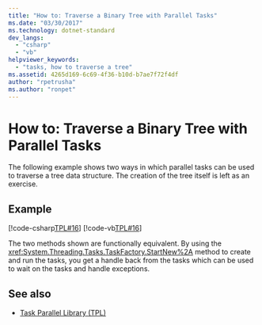 ```yaml
---
title: "How to: Traverse a Binary Tree with Parallel Tasks"
ms.date: "03/30/2017"
ms.technology: dotnet-standard
dev_langs: 
  - "csharp"
  - "vb"
helpviewer_keywords: 
  - "tasks, how to traverse a tree"
ms.assetid: 4265d169-6c69-4f36-b10d-b7ae7f72f4df
author: "rpetrusha"
ms.author: "ronpet"
---
```

# How to: Traverse a Binary Tree with Parallel Tasks
The following example shows two ways in which parallel tasks can be used to traverse a tree data structure. The creation of the tree itself is left as an exercise.  
  
## Example  
 [!code-csharp[TPL#16](../../../samples/snippets/csharp/VS_Snippets_Misc/tpl/cs/tpl.cs#16)]
 [!code-vb[TPL#16](../../../samples/snippets/visualbasic/VS_Snippets_Misc/tpl/vb/treewalk.vb#16)]  
  
 The two methods shown are functionally equivalent. By using the <xref:System.Threading.Tasks.TaskFactory.StartNew%2A> method to create and run the tasks, you get a handle back from the tasks which can be used to wait on the tasks and handle exceptions.  
  
## See also

- [Task Parallel Library (TPL)](../../../docs/standard/parallel-programming/task-parallel-library-tpl.md)
